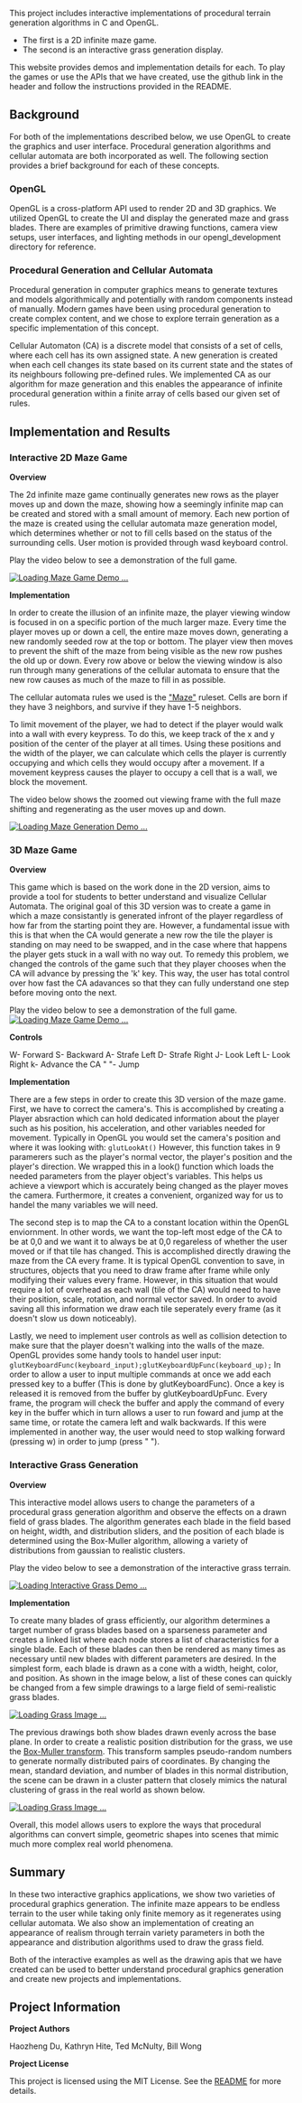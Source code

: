 This project includes interactive implementations of procedural terrain generation algorithms in C and OpenGL.  

* The first is a 2D infinite maze game.
* The second is an interactive grass generation display.  

This website provides demos and implementation details for each.  To play the games or use the APIs that we have created, use the github link in the header and follow the instructions provided in the README.

## Background

For both of the implementations described below, we use OpenGL to create the graphics and user interface.  Procedural generation algorithms and cellular automata are both incorporated as well.  The following section provides a brief background for each of these concepts.

### OpenGL

OpenGL is a cross-platform API used to render 2D and 3D graphics.  We utilized OpenGL to create the UI and display the generated maze and grass blades.  There are examples of primitive drawing functions, camera view setups, user interfaces, and lighting methods in our opengl_development directory for reference.

### Procedural Generation and Cellular Automata

Procedural generation in computer graphics means to generate textures and models algorithmically and potentially with random components instead of manually. Modern games have been using procedural generation to create complex content, and we chose to explore terrain generation as a specific implementation of this concept. 

Cellular Automaton (CA) is a discrete model that consists of a set of cells, where each cell has its own assigned state. A new generation is created when each cell changes its state based on its current state and the states of its neighbours following pre-defined rules. We implemented CA as our algorithm for maze generation and this enables the appearance of infinite procedural generation within a finite array of cells based our given set of rules.


## Implementation and Results

### Interactive 2D Maze Game

**Overview**

The 2d infinite maze game continually generates new rows as the player moves up and down the maze, showing how a seemingly infinite map can be created and stored with a small amount of memory. Each new portion of the maze is created using the cellular automata maze generation model, which determines whether or not to fill cells based on the status of the surrounding cells. User motion is provided through wasd keyboard control.

Play the video below to see a demonstration of the full game.

[![Loading Maze Game Demo ...](https://img.youtube.com/vi/LWTZEe8x_QY/0.jpg)](https://www.youtube.com/watch?v=LWTZEe8x_QY "2D Infinite Maze Demo")

**Implementation**

In order to create the illusion of an infinite maze, the player viewing window is focused in on a specific portion of the much larger maze.  Every time the player moves up or down a cell, the entire maze moves down, generating a new randomly seeded row at the top or bottom.  The player view then moves to prevent the shift of the maze from being visible as the new row pushes the old up or down.  Every row above or below the viewing window is also run through many generations of the cellular automata to ensure that the new row causes as much of the maze to fill in as possible.

The cellular automata rules we used is the ["Maze"](http://www.conwaylife.com/w/index.php?title=Maze) ruleset.  Cells are born if they have 3 neighbors, and survive if they have 1-5 neighbors.

To limit movement of the player, we had to detect if the player would walk into a wall with every keypress.  To do this, we keep track of the x and y position of the center of the player at all times.  Using these positions and the width of the player, we can calculate which cells the player is currently occupying and which cells they would occupy after a movement.  If a movement keypress causes the player to occupy a cell that is a wall, we block the movement.

The video below shows the zoomed out viewing frame with the full maze shifting and regenerating as the user moves up and down.

[![Loading Maze Generation Demo ...](https://img.youtube.com/vi/PByjrMZ_-Mo/0.jpg)](http://www.youtube.com/watch?v=PByjrMZ_-Mo "Maze Generation with Player Motion")

### 3D Maze Game

**Overview**

This game which is based on the work done in the 2D version, aims to provide a tool for students to better understand and visualize Cellular Automata. The original goal of this 3D version was to create a game in which a maze consistantly is generated infront of the player regardless of how far from the starting point they are. However, a fundamental issue with this is that when the CA would generate a new row the tile the player is standing on may need to be swapped, and in the case where that happens the player gets stuck in a wall with no way out. To remedy this problem, we changed the controls of the game such that they player chooses when the CA will advance by pressing the 'k' key. This way, the user has total control over how fast the CA adavances so that they can fully understand one step before moving onto the next.

Play the video below to see a demonstration of the full game.
[![Loading Maze Game Demo ...](https://img.youtu.be/b5bxTZT8aWk/0.jpg)](https://youtu.be/b5bxTZT8aWk "3D Maze Demo")

**Controls**

W- Forward
S- Backward
A- Strafe Left
D- Strafe Right
J- Look Left
L- Look Right
k- Advance the CA
" "- Jump


**Implementation**

There are a few steps in order to create this 3D version of the maze game. First, we have to correct the camera's. This is accomplished by creating a Player absraction which can hold dedicated information about the player such as his position, his acceleration, and other variables needed for movement. Typically in OpenGL you would set the camera's position and where it was looking with:
``glutLookAt()``
However, this function takes in 9 paramerers such as the player's normal vector, the player's position and the player's direction. We wrapped this in a look() function which loads the needed parameters from the player object's variables. This helps us achieve a viewport which is accurately being changed as the player moves the camera. Furthermore, it creates a convenient, organized way for us to handel the many variables we will need.

The second step is to map the CA to a constant location within the OpenGL enviornment. In other words, we want the top-left most edge of the CA to be at 0,0 and we want it to always be at 0,0 regareless of whether the user moved or if that tile has changed. This is accomplished directly drawing the maze from the CA every frame. It is typical OpenGL convention to save, in structures, objects that you need to draw frame after frame while only modifying their values every frame. However, in this situation that would require a lot of overhead as each wall (tile of the CA) would need to have their position, scale, rotation, and normal vector saved. In order to avoid saving all this information we draw each tile seperately every frame (as it doesn't slow us down noticeably). 

Lastly, we need to implement user controls as well as collision detection to make sure that the player doesn't walking into the walls of the maze. OpenGL provides some handy tools to handel user input:
`` glutKeyboardFunc(keyboard_input);glutKeyboardUpFunc(keyboard_up);``
In order to allow a user to input multiple commands at once we add each pressed key to a buffer (This is done by glutKeyboardFunc). Once a key is released it is removed from the buffer by glutKeyboardUpFunc. Every frame, the program will check the buffer and apply the command of every key in the buffer which in turn allows a user to run foward and jump at the same time, or rotate the camera left and walk backwards. If this were implemented in another way, the user would need to stop walking forward (pressing w) in order to jump (press " ").

### Interactive Grass Generation

**Overview**

This interactive model allows users to change the parameters of a procedural grass generation algorithm and observe the effects on a drawn field of grass blades. The algorithm generates each blade in the field based on height, width, and distribution sliders, and the position of each blade is determined using the Box-Muller algorithm, allowing a variety of distributions from gaussian to realistic clusters.

Play the video below to see a demonstration of the interactive grass terrain.

[![Loading Interactive Grass Demo ...](https://img.youtube.com/vi/85TKIOZwD2o/0.jpg)](http://www.youtube.com/watch?v=85TKIOZwD2o "Interactive Grass Demo")

**Implementation**

To create many blades of grass efficiently, our algorithm determines a target number of grass blades based on a sparseness parameter and creates a linked list where each node stores a list of characteristics for a single blade.  Each of these blades can then be rendered as many times as necessary until new blades with different parameters are desired.  In the simplest form, each blade is drawn as a cone with a width, height, color, and position.  As shown in the image below, a list of these cones can quickly be changed from a few simple drawings to a large field of semi-realistic grass blades.

[![Loading Grass Image ...](https://github.com/tedmcn/SoftSysGraphicalGrapes/raw/gh-pages/images/grass_detail.png)](https://github.com/tedmcn/SoftSysGraphicalGrapes/blob/gh-pages/images/grass_detail.png)

The previous drawings both show blades drawn evenly across the base plane.  In order to create a realistic position distribution for the grass, we use the [Box-Muller transform](https://en.wikipedia.org/wiki/Box%E2%80%93Muller_transform).  This transform samples pseudo-random numbers to generate normally distributed pairs of coordinates.  By changing the mean, standard deviation, and number of blades in this normal distribution, the scene can be drawn in a cluster pattern that closely mimics the natural clustering of grass in the real world as shown below.

[![Loading Grass Image ...](https://github.com/tedmcn/SoftSysGraphicalGrapes/raw/gh-pages/images/grass_distribution.png)](https://github.com/tedmcn/SoftSysGraphicalGrapes/blob/gh-pages/images/grass_distribution.png)

Overall, this model allows users to explore the ways that procedural algorithms can convert simple, geometric shapes into scenes that mimic much more complex real world phenomena. 


## Summary

In these two interactive graphics applications, we show two varieties of procedural graphics generation.  The infinite maze appears to be endless terrain to the user while taking only finite memory as it regenerates using cellular automata.  We also show an implementation of creating an appearance of realism through terrain variety parameters in both the appearance and distribution algorithms used to draw the grass field.

Both of the interactive examples as well as the drawing apis that we have created can be used to better understand procedural graphics generation and create new projects and implementations.


## Project Information

**Project Authors**

Haozheng Du, Kathryn Hite, Ted McNulty, Bill Wong

**Project License**

This project is licensed using the MIT License.  See the [README](https://github.com/tedmcn/SoftSysGraphicalGrapes/blob/master/README.md) for more details.
